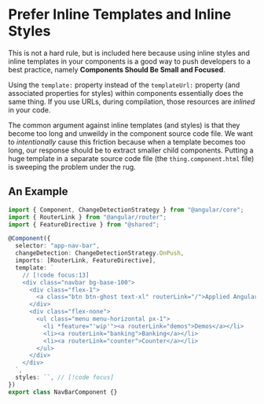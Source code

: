 # Prefer Inline Templates and Inline Styles

This is not a hard rule, but is included here because using inline styles and
inline templates in your components is a good way to push developers to a best
practice, namely **Components Should Be Small and Focused**.

Using the `template:` property instead of the `templateUrl:` property (and
associated properties for styles) within components essentially does the same
thing. If you use URLs, during compilation, those resources are _inlined_ in
your code.

The common argument against inline templates (and styles) is that they become too long and unweildy in the component source code file. We want to _intentionally_ cause this friction because when a template becomes too long, our response should be to extract smaller child components. Putting a huge template in a separate source code file (the `thing.component.html` file) is sweeping the problem under the rug.

## An Example

```typescript
import { Component, ChangeDetectionStrategy } from "@angular/core";
import { RouterLink } from "@angular/router";
import { FeatureDirective } from "@shared";

@Component({
  selector: "app-nav-bar",
  changeDetection: ChangeDetectionStrategy.OnPush,
  imports: [RouterLink, FeatureDirective],
  template: `
    // [!code focus:13]
    <div class="navbar bg-base-100">
      <div class="flex-1">
        <a class="btn btn-ghost text-xl" routerLink="/">Applied Angular</a>
      </div>
      <div class="flex-none">
        <ul class="menu menu-horizontal px-1">
          <li *feature="'wip'"><a routerLink="demos">Demos</a></li>
          <li><a routerLink="banking">Banking</a></li>
          <li><a routerLink="counter">Counter</a></li>
        </ul>
      </div>
    </div>
  `,
  styles: ``, // [!code focus]
})
export class NavBarComponent {}
```
